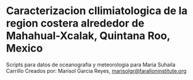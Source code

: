 # Caracterizacion cllimiatologica de la region costera alrededor de Mahahual-Xcalak, Quintana Roo, Mexico
Scripts para datos de oceanografia y meteorologia para Maria Suhaila Carrillo
Creados por: Marisol Garcia Reyes, marisolgr@faralloninstitute.org
